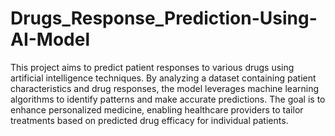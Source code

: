 # Drugs_Response_Prediction-Using-AI-Model
This project aims to predict patient responses to various drugs using artificial intelligence techniques. By analyzing a dataset containing patient characteristics and drug responses, the model leverages machine learning algorithms to identify patterns and make accurate predictions. The goal is to enhance personalized medicine, enabling healthcare providers to tailor treatments based on predicted drug efficacy for individual patients.
